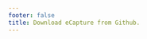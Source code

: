 ```yaml
---
footer: false
title: Download eCapture from Github.
---
```


<script setup>
// 复用主要的下载页面组件
import DownloadPage from '../../download/index.md'
</script>

<ClientOnly>
  <!-- 使用主下载页面组件，但传入中文语言参数 -->
  <DownloadPage lang="zh" />
</ClientOnly>